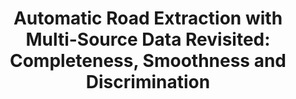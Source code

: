 ---
title: "Automatic Road Extraction with Multi-Source Data Revisited: Completeness, Smoothness and Discrimination"
authors:
- Sai Wang
- Haitao Yuan
- admin
- Shangguang Wang

publication_types: ["1"]
publication: In *VLDB 2023*
publication_short: In *VLDB 2023*
publishDate: "2023-07-20"

abstract: 

#tags:
#- Source Themes
featured: true

links:
- name: Code
url: https://github.com/BubbleSai/DICN
---